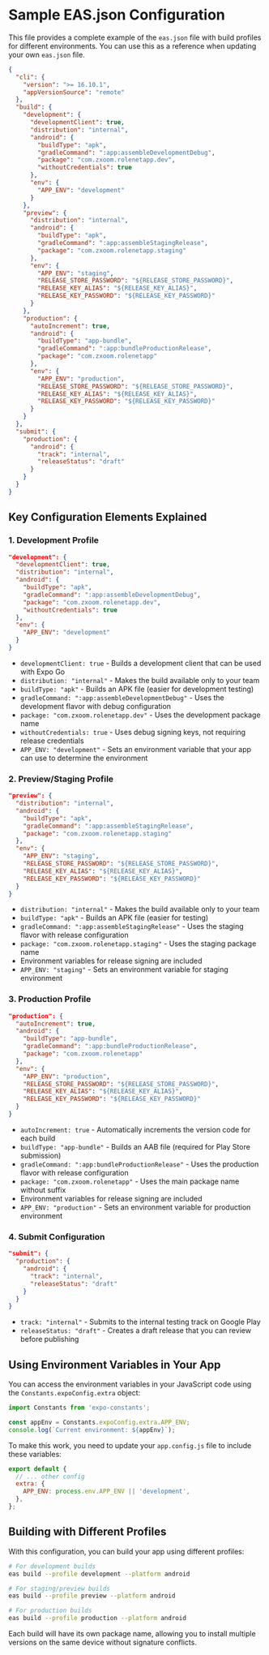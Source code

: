 # Sample EAS.json Configuration

This file provides a complete example of the `eas.json` file with build profiles for different environments. You can use this as a reference when updating your own `eas.json` file.

```json
{
  "cli": {
    "version": ">= 16.10.1",
    "appVersionSource": "remote"
  },
  "build": {
    "development": {
      "developmentClient": true,
      "distribution": "internal",
      "android": {
        "buildType": "apk",
        "gradleCommand": ":app:assembleDevelopmentDebug",
        "package": "com.zxoom.rolenetapp.dev",
        "withoutCredentials": true
      },
      "env": {
        "APP_ENV": "development"
      }
    },
    "preview": {
      "distribution": "internal",
      "android": {
        "buildType": "apk",
        "gradleCommand": ":app:assembleStagingRelease",
        "package": "com.zxoom.rolenetapp.staging"
      },
      "env": {
        "APP_ENV": "staging",
        "RELEASE_STORE_PASSWORD": "${RELEASE_STORE_PASSWORD}",
        "RELEASE_KEY_ALIAS": "${RELEASE_KEY_ALIAS}",
        "RELEASE_KEY_PASSWORD": "${RELEASE_KEY_PASSWORD}"
      }
    },
    "production": {
      "autoIncrement": true,
      "android": {
        "buildType": "app-bundle",
        "gradleCommand": ":app:bundleProductionRelease",
        "package": "com.zxoom.rolenetapp"
      },
      "env": {
        "APP_ENV": "production",
        "RELEASE_STORE_PASSWORD": "${RELEASE_STORE_PASSWORD}",
        "RELEASE_KEY_ALIAS": "${RELEASE_KEY_ALIAS}",
        "RELEASE_KEY_PASSWORD": "${RELEASE_KEY_PASSWORD}"
      }
    }
  },
  "submit": {
    "production": {
      "android": {
        "track": "internal",
        "releaseStatus": "draft"
      }
    }
  }
}
```

## Key Configuration Elements Explained

### 1. Development Profile

```json
"development": {
  "developmentClient": true,
  "distribution": "internal",
  "android": {
    "buildType": "apk",
    "gradleCommand": ":app:assembleDevelopmentDebug",
    "package": "com.zxoom.rolenetapp.dev",
    "withoutCredentials": true
  },
  "env": {
    "APP_ENV": "development"
  }
}
```

- `developmentClient: true` - Builds a development client that can be used with Expo Go
- `distribution: "internal"` - Makes the build available only to your team
- `buildType: "apk"` - Builds an APK file (easier for development testing)
- `gradleCommand: ":app:assembleDevelopmentDebug"` - Uses the development flavor with debug configuration
- `package: "com.zxoom.rolenetapp.dev"` - Uses the development package name
- `withoutCredentials: true` - Uses debug signing keys, not requiring release credentials
- `APP_ENV: "development"` - Sets an environment variable that your app can use to determine the environment

### 2. Preview/Staging Profile

```json
"preview": {
  "distribution": "internal",
  "android": {
    "buildType": "apk",
    "gradleCommand": ":app:assembleStagingRelease",
    "package": "com.zxoom.rolenetapp.staging"
  },
  "env": {
    "APP_ENV": "staging",
    "RELEASE_STORE_PASSWORD": "${RELEASE_STORE_PASSWORD}",
    "RELEASE_KEY_ALIAS": "${RELEASE_KEY_ALIAS}",
    "RELEASE_KEY_PASSWORD": "${RELEASE_KEY_PASSWORD}"
  }
}
```

- `distribution: "internal"` - Makes the build available only to your team
- `buildType: "apk"` - Builds an APK file (easier for testing)
- `gradleCommand: ":app:assembleStagingRelease"` - Uses the staging flavor with release configuration
- `package: "com.zxoom.rolenetapp.staging"` - Uses the staging package name
- Environment variables for release signing are included
- `APP_ENV: "staging"` - Sets an environment variable for staging environment

### 3. Production Profile

```json
"production": {
  "autoIncrement": true,
  "android": {
    "buildType": "app-bundle",
    "gradleCommand": ":app:bundleProductionRelease",
    "package": "com.zxoom.rolenetapp"
  },
  "env": {
    "APP_ENV": "production",
    "RELEASE_STORE_PASSWORD": "${RELEASE_STORE_PASSWORD}",
    "RELEASE_KEY_ALIAS": "${RELEASE_KEY_ALIAS}",
    "RELEASE_KEY_PASSWORD": "${RELEASE_KEY_PASSWORD}"
  }
}
```

- `autoIncrement: true` - Automatically increments the version code for each build
- `buildType: "app-bundle"` - Builds an AAB file (required for Play Store submission)
- `gradleCommand: ":app:bundleProductionRelease"` - Uses the production flavor with release configuration
- `package: "com.zxoom.rolenetapp"` - Uses the main package name without suffix
- Environment variables for release signing are included
- `APP_ENV: "production"` - Sets an environment variable for production environment

### 4. Submit Configuration

```json
"submit": {
  "production": {
    "android": {
      "track": "internal",
      "releaseStatus": "draft"
    }
  }
}
```

- `track: "internal"` - Submits to the internal testing track on Google Play
- `releaseStatus: "draft"` - Creates a draft release that you can review before publishing

## Using Environment Variables in Your App

You can access the environment variables in your JavaScript code using the `Constants.expoConfig.extra` object:

```javascript
import Constants from 'expo-constants';

const appEnv = Constants.expoConfig.extra.APP_ENV;
console.log(`Current environment: ${appEnv}`);
```

To make this work, you need to update your `app.config.js` file to include these variables:

```javascript
export default {
  // ... other config
  extra: {
    APP_ENV: process.env.APP_ENV || 'development',
  },
};
```

## Building with Different Profiles

With this configuration, you can build your app using different profiles:

```bash
# For development builds
eas build --profile development --platform android

# For staging/preview builds
eas build --profile preview --platform android

# For production builds
eas build --profile production --platform android
```

Each build will have its own package name, allowing you to install multiple versions on the same device without signature conflicts.